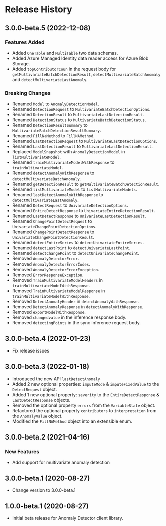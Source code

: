 # Release History

## 3.0.0-beta.5 (2022-12-08)

### Features Added

- Added `OneTable` and `MultiTable` two data schemas.
- Added Azure Managed Identity data reader access for Azure Blob Storage.
- Added `topContributorCoun` in the request body for `getMultivariateBatchDetectionResult`, `detectMultivariateBatchAnomaly` and `detectMultivariateLastAnomaly`.

### Breaking Changes

- Renamed `Model` to `AnomalyDetectionModel`.
- Renamed `DetectionRequest` to `MultivariateBatchDetectionOptions`.
- Renamed `DetectionResult` to `MultivariateLastDetectionResult`.
- Renamed `DetectionStatus` to `MultivariateBatchDetectionStatus`.
- Renamed `DetectionResultSummary` to `MultivariateBatchDetectionResultSummary`.
- Renamed `FillNaMethod` to `FillNAMethod`.
- Renamed `LastDetectionRequest` to `MultivariateLastDetectionOptions`.
- Renamed `LastDetectionResult` to `MultivariateLastDetectionResult`.
- Replaced `ModelSnapshot` with `AnomalyDetectionModel` in `listMultivariateModel`.
- Renamed `trainMultivariateModelWithResponse` to `trainMultivariateModel`.
- Renamed `detectAnomalyWithResponse` to `detectMultivariateBatchAnomaly`.
- Renamed `getDetectionResult` to `getMultivariateBatchDetectionResult`.
- Renamed `listMultivariateModel` to `listMultivariateModels`.
- Renamed `lastDetectAnomalyWithResponse` to `detectMultivariateLastAnomaly`.
- Renamed `DetectRequest` to `UnivariateDetectionOptions`.
- Renamed `EntireDetectResponse` to `UnivariateEntireDetectionResult`.
- Renamed `LastDetectResponse` to `UnivariateLastDetectionResult`.
- Renamed `ChangePointDetectRequest` to `UnivariateChangePointDetectionOptions`.
- Renamed `ChangePointDetectResponse` to `UnivariateChangePointDetectionResult`.
- Renamed `detectEntireSeries` to `detectUnivariateEntireSeries`.
- Renamed `detectLastPoint` to `detectUnivariateLastPoint`.
- Renamed `detectChangePoint` to `detectUnivariateChangePoint`.
- Removed `AnomalyDetectorError`.
- Removed `AnomalyDetectorErrorCodes`.
- Removed `AnomalyDetectorErrorException`.
- Removed `ErrorResponseException`.
- Removed `TrainMultivariateModelHeaders` in `trainMultivariateModelWithResponse`.
- Removed `TrainMultivariateModelResponse` in `trainMultivariateModelWithResponse`.
- Removed `DetectAnomalyHeader` in `detectAnomalyWithResponse`.
- Removed `DetectAnomalyResponse` in `detectAnomalyWithResponse`.
- Removed `exportModelWithResponse`.
- Removed `changedvalue` in the inference response body.
- Removed `detectingPoints` in the sync inference request body.


## 3.0.0-beta.4 (2022-01-23)

- Fix release issues

## 3.0.0-beta.3 (2022-01-18)

- Introduced the new API `lastDetectAnomaly`
- Added 2 new optional properties: `imputeMode` & `imputeFixedValue` to the `DetectRequest` object.
- Added 1 new optional property: `severity` to the `EntireDetectResponse` & `LastDetectResponse` objects.
- Removed the optional property `errors` from the `VariableState` object.
- Refactored the optional property `contributors` to `interpretation` from the `AnomalyValue` object.
- Modified the `FillNAMethod` object into an extensible enum.


## 3.0.0-beta.2 (2021-04-16)

### New Features

- Add support for multivariate anomaly detection

## 3.0.0-beta.1 (2020-08-27)

- Change version to 3.0.0-beta.1

## 1.0.0-beta.1 (2020-08-27)

- Initial beta release for Anomaly Detector client library.
